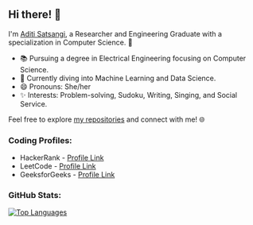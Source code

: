 
## Hi there! 👋

I'm [Aditi Satsangi](https://github.com/AditiSatsangi), a Researcher and Engineering Graduate with a specialization in Computer Science. 🌟

- 📚 Pursuing a degree in Electrical Engineering focusing on Computer Science.
- 🤖 Currently diving into Machine Learning and Data Science.
- 😄 Pronouns: She/her
- ✨ Interests: Problem-solving, Sudoku, Writing, Singing, and Social Service.

Feel free to explore [my repositories](https://github.com/AditiSatsangi?tab=repositories) and connect with me! 🌐

### Coding Profiles:
- HackerRank - [Profile Link](https://www.hackerrank.com/aditisatsangi)
- LeetCode - [Profile Link](https://leetcode.com/Aditi16009/)
- GeeksforGeeks - [Profile Link](https://auth.geeksforgeeks.org/user/aditisazo7f)

### GitHub Stats:


[![Top Languages](https://github-readme-stats.vercel.app/api/top-langs/?username=AditiSatsangi&layout=compact)](https://github.com/AditiSatsangi)
 
